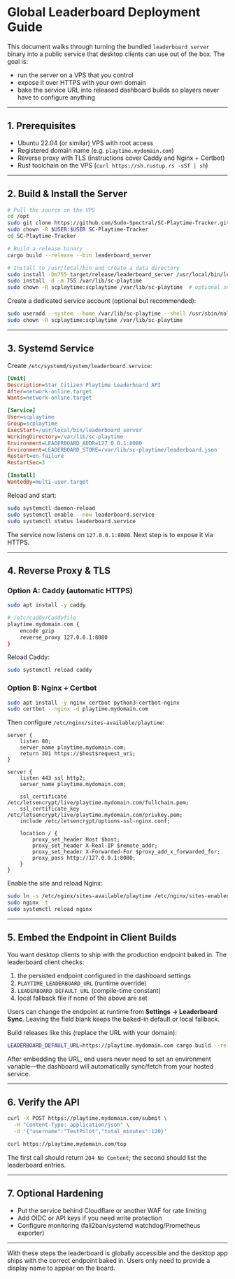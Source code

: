 # Global Leaderboard Deployment Guide

This document walks through turning the bundled `leaderboard_server` binary into a public service that desktop clients can use out of the box. The goal is:

- run the server on a VPS that you control
- expose it over HTTPS with your own domain
- bake the service URL into released dashboard builds so players never have to configure anything

---

## 1. Prerequisites

- Ubuntu 22.04 (or similar) VPS with root access
- Registered domain name (e.g. `playtime.mydomain.com`)
- Reverse proxy with TLS (instructions cover Caddy and Nginx + Certbot)
- Rust toolchain on the VPS (`curl https://sh.rustup.rs -sSf | sh`)

---

## 2. Build & Install the Server

```bash
# Pull the source on the VPS
cd /opt
sudo git clone https://github.com/Sudo-Spectral/SC-Playtime-Tracker.git
sudo chown -R $USER:$USER SC-Playtime-Tracker
cd SC-Playtime-Tracker

# Build a release binary
cargo build --release --bin leaderboard_server

# Install to /usr/local/bin and create a data directory
sudo install -Dm755 target/release/leaderboard_server /usr/local/bin/leaderboard_server
sudo install -d -m 755 /var/lib/sc-playtime
sudo chown -R scplaytime:scplaytime /var/lib/sc-playtime  # optional service user (see below)
```

Create a dedicated service account (optional but recommended):

```bash
sudo useradd --system --home /var/lib/sc-playtime --shell /usr/sbin/nologin scplaytime
sudo chown -R scplaytime:scplaytime /var/lib/sc-playtime
```

---

## 3. Systemd Service

Create `/etc/systemd/system/leaderboard.service`:

```ini
[Unit]
Description=Star Citizen Playtime Leaderboard API
After=network-online.target
Wants=network-online.target

[Service]
User=scplaytime
Group=scplaytime
ExecStart=/usr/local/bin/leaderboard_server
WorkingDirectory=/var/lib/sc-playtime
Environment=LEADERBOARD_ADDR=127.0.0.1:8080
Environment=LEADERBOARD_STORE=/var/lib/sc-playtime/leaderboard.json
Restart=on-failure
RestartSec=3

[Install]
WantedBy=multi-user.target
```

Reload and start:

```bash
sudo systemctl daemon-reload
sudo systemctl enable --now leaderboard.service
sudo systemctl status leaderboard.service
```

The service now listens on `127.0.0.1:8080`. Next step is to expose it via HTTPS.

---

## 4. Reverse Proxy & TLS

### Option A: Caddy (automatic HTTPS)

```bash
sudo apt install -y caddy

# /etc/caddy/Caddyfile
playtime.mydomain.com {
    encode gzip
    reverse_proxy 127.0.0.1:8080
}
```

Reload Caddy:

```bash
sudo systemctl reload caddy
```

### Option B: Nginx + Certbot

```bash
sudo apt install -y nginx certbot python3-certbot-nginx
sudo certbot --nginx -d playtime.mydomain.com
```

Then configure `/etc/nginx/sites-available/playtime`:

```nginx
server {
    listen 80;
    server_name playtime.mydomain.com;
    return 301 https://$host$request_uri;
}

server {
    listen 443 ssl http2;
    server_name playtime.mydomain.com;

    ssl_certificate /etc/letsencrypt/live/playtime.mydomain.com/fullchain.pem;
    ssl_certificate_key /etc/letsencrypt/live/playtime.mydomain.com/privkey.pem;
    include /etc/letsencrypt/options-ssl-nginx.conf;

    location / {
        proxy_set_header Host $host;
        proxy_set_header X-Real-IP $remote_addr;
        proxy_set_header X-Forwarded-For $proxy_add_x_forwarded_for;
        proxy_pass http://127.0.0.1:8080;
    }
}
```

Enable the site and reload Nginx:

```bash
sudo ln -s /etc/nginx/sites-available/playtime /etc/nginx/sites-enabled/
sudo nginx -t
sudo systemctl reload nginx
```

---

## 5. Embed the Endpoint in Client Builds

You want desktop clients to ship with the production endpoint baked in. The leaderboard client checks:

1. the persisted endpoint configured in the dashboard settings
2. `PLAYTIME_LEADERBOARD_URL` (runtime override)
3. `LEADERBOARD_DEFAULT_URL` (compile-time constant)
4. local fallback file if none of the above are set

Users can change the endpoint at runtime from **Settings → Leaderboard Sync**. Leaving the field blank keeps the baked-in default or local fallback.

Build releases like this (replace the URL with your domain):

```bash
LEADERBOARD_DEFAULT_URL=https://playtime.mydomain.com cargo build --release --bin dashboard
```

After embedding the URL, end users never need to set an environment variable—the dashboard will automatically sync/fetch from your hosted service.

---

## 6. Verify the API

```bash
curl -X POST https://playtime.mydomain.com/submit \
  -H "Content-Type: application/json" \
  -d '{"username":"TestPilot","total_minutes":120}'

curl https://playtime.mydomain.com/top
```

The first call should return `204 No Content`; the second should list the leaderboard entries.

---

## 7. Optional Hardening

- Put the service behind Cloudflare or another WAF for rate limiting
- Add OIDC or API keys if you need write protection
- Configure monitoring (fail2ban/systemd watchdog/Prometheus exporter)

---

With these steps the leaderboard is globally accessible and the desktop app ships with the correct endpoint baked in. Users only need to provide a display name to appear on the board.
